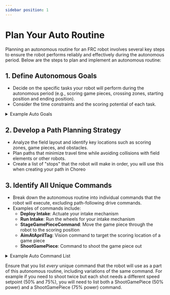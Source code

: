 ```yaml
---
sidebar position: 1
---
```

# Plan Your Auto Routine

Planning an autonomous routine for an FRC robot involves several key steps to ensure the robot performs reliably and effectively during the autonomous period. Below are the steps to plan and implement an autonomous routine:

## 1. Define Autonomous Goals
- Decide on the specific tasks your robot will perform during the autonomous period (e.g., scoring game pieces, crossing zones, starting position and ending position).
- Consider the time constraints and the scoring potential of each task.

<details>
<summary> Example Auto Goals </summary>

**Starting Location:** Auto line, aligned with leftmost cage

1. Score preload game piece on left pole of face C
2. Aquire new game piece from left human player station
3. Score game piece #2 on left pole of face B
4. Aquire new game piece from left human player station
5. Score game piece #3 on right pole of face B

**End Location:** Side of robot against reef face B
</details>

## 2. Develop a Path Planning Strategy
- Analyze the field layout and identify key locations such as scoring zones, game pieces, and obstacles.
- Plan paths that minimize travel time while avoiding collisions with field elements or other robots.
- Create a list of "stops" that the robot will make in order, you will use this when creating your path in Choreo

## 3. Identify All Unique Commands
- Break down the autonomous routine into individual commands that the robot will execute, excluding path-following drive commands.
- Examples of commands include:
  - **Deploy Intake**: Actuate your intake mechanism
  - **Run Intake**: Run the wheels for your intake mechanism
  - **StageGamePieceCommand**: Move the game piece through the robot to the scoring position
  - **AimAtAprilTag**: Vision command to target the scoring location of a game piece
  - **ShootGamePiece**: Command to shoot the game piece out

<details>
<summary> Example Auto Command List </summary>

Using the initial example as a reference, this is an example of how to get a unique list of commands for an auto routine.

**Full Sequential Command List:**

Path 1:

1. Drive path (Start location to reef side C)
2. Vision align (Left pole)
3. Arm Go to Position (L4, Left side of robot)
4. Place command (L4)
5. Arm Go to Position (Stow)

Path 2:

6. Drive path (Placement 1 to Pickup 1)
7. Intake (HP Position, Right side of robot)
8. Wait (1000ms)
9. Arm Go to Position (Stow)  

Path 3:

10. Drive path (Pickup 1 to Placement 2)
11. Vision align (Left pole)
12. Arm Go to Position (L4, Left Side of robot)
13. Place command (L4)
14. Arm Go to Position (Stow)

Path 4:

15. Drive path (Placment 2 to Pickup 2)
16. Intake (HP Position, Right side of robot)
17. Wait (1000ms)
18. Arm Go to Position (Stow)

Path 5:

19. Drive path (Pickup 2 to Placement 3)
20. Vision align (Right pole)
21. Arm Go to Position (L4, Left side of robot)
22. Place command (L4)
23. Arm Go to Position (Stow)

Now remove any path-following drive commands and any identical duplicate commands to get a list of unique commands.

**Unique Command List:**
- Vision Align (Left pole)
- Vision Align (Right pole)
- Arm Go to Position (L4, Left side of robot)
- Arm Go to Position (Stow)
- Place Command (L4)
- Intake (HP Position, Right side of robot)
- Wait (1000ms)

</details>

Ensure that you list *every* unique command that the robot will use as a part of this autonomous routine, including variations of the same command. For example if you need to shoot twice but each shot needs a different speed setpoint (50% and 75%), you will need to list both a ShootGamePiece (50% power) and a ShootGamePiece (75% power) command.

